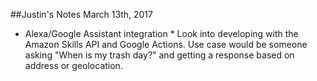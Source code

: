 ##Justin's Notes March 13th, 2017
* Alexa/Google Assistant integration * Look into developing with the Amazon Skills API and Google Actions.  Use case would be someone asking "When is my trash day?" and getting a response based on address or geolocation.
